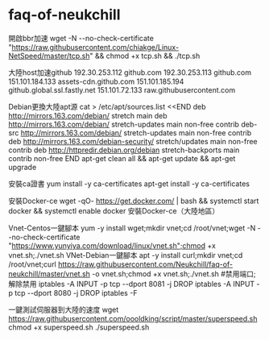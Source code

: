 # faq-of-neukchill
開啟bbr加速
wget -N --no-check-certificate "https://raw.githubusercontent.com/chiakge/Linux-NetSpeed/master/tcp.sh" && chmod +x tcp.sh && ./tcp.sh

大陸host加速github
192.30.253.112 github.com
192.30.253.113 github.com
151.101.184.133 assets-cdn.github.com
151.101.185.194 github.global.ssl.fastly.net
151.101.72.133 raw.githubusercontent.com

Debian更換大陸apt源
cat  > /etc/apt/sources.list <<END
deb http://mirrors.163.com/debian/ stretch main
deb http://mirrors.163.com/debian/ stretch-updates main non-free contrib
deb-src http://mirrors.163.com/debian/ stretch-updates main non-free contrib
deb http://mirrors.163.com/debian-security/ stretch/updates main non-free contrib
deb http://httpredir.debian.org/debian stretch-backports main contrib non-free
END
apt-get clean all && apt-get update && apt-get upgrade

安裝ca證書
yum install -y ca-certificates
apt-get install -y ca-certificates


安裝Docker-ce
wget -qO- https://get.docker.com/ | bash && systemctl start docker && systemctl enable docker
安裝Docker-ce（大陸地區）


Vnet-Centos一鍵腳本
yum -y install wget;mkdir vnet;cd /root/vnet;wget -N --no-check-certificate "https://www.yunyiya.com/download/linux/vnet.sh";chmod +x vnet.sh;./vnet.sh
VNet-Debian一鍵腳本
apt -y install curl;mkdir vnet;cd /root/vnet;curl https://raw.githubusercontent.com/Neukchill/faq-of-neukchill/master/vnet.sh -o vnet.sh;chmod +x vnet.sh;./vnet.sh
#禁用端口;解除禁用
iptables -A INPUT -p tcp --dport 8081 -j DROP
iptables -A INPUT -p tcp --dport 8080 -j DROP
iptables -F

一鍵測試伺服器到大陸的速度
wget https://raw.githubusercontent.com/oooldking/script/master/superspeed.sh
chmod +x superspeed.sh
./superspeed.sh
 

